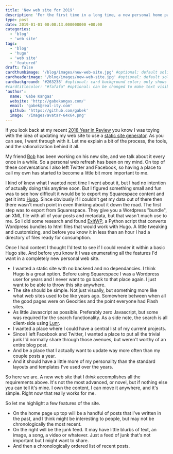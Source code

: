 ```yaml
---
title: 'New web site for 2019'
description: 'For the first time in a long time, a new personal home page!  I talk a bit about why, and the tools I used.'
type: post
date: 2019-01-01 00:00:13.000000000 +00:00
categories:
  - 'blog'
  - 'web site'
tags:
  - 'blog'
  - 'hugo'
  - 'web site'
  - 'featured'
draft: false
cardthumbimage: '/blog/images/new-web-site.jpg' #optional: default solid color if unset
cardheaderimage: '/blog/images/new-web-site.jpg' #optional: default solid color if unset
cardbackground: '#263238' #optional: card background color; only shows when no image specified
#cardtitlecolor: "#fafafa" #optional: can be changed to make text visible over card image
'author':
  name: 'Gabe Kangas'
  website: 'http://gabekangas.com/'
  email: 'gabek@real-ity.com'
  github: 'https://github.com/gabek'
  image: '/images/avatar-64x64.png'
---
```


If you look back at my recent [2018 Year in Review](/blog/2018/12/my-2018-in-review/) you know I was toying with the idea of updating my web site to use a [static site generator](https://www.staticgen.com/). As you can see, I went through with it. Let me explain a bit of the process, the tools, and the rationalization behind it all.

My friend [Bob](http://www.bobbyt.com) has been working on his new site, and we talk about it every once in a while. So a personal web refresh has been on my mind. On top of these conversations I also left Twitter and Facebook, so having a place to call my own has started to become a little bit more important to me.

I kind of knew what I wanted next time I went about it, but I had no intention of actually doing this anytime soon. But I figured something small and fun was to see how difficult it would be to export my Squarespace content and get it into [Hugo](https://gohugo.io/). Since obviously if I couldn't get my data out of there then there wasn't much point in even thinking about it down the road. The first step was to export from Squarespace. They give you a Wordpress "bundle", an XML file with all of your posts and metadata, but that wasn't much use to me. So I did some research and found [ExitWP](https://github.com/thomasf/exitwp), a Python script that converts Wordpress bundles to html files that would work with Hugo. A little tweaking and customizing, and before you know it in less than an hour I had a directory of files ready for consumption.

Once I had content I thought I'd test to see if I could render it within a basic Hugo site. And before you know it I was enumerating all the features I'd want in a completely new personal web site.

- I wanted a static site with no backend and no dependancies. I think Hugo is a great option. Before using Squarespace I was a Wordpress user for years and I never want to go back to that place again. I just want to be able to throw this site anywhere.
- The site should be simple. Not just visually, but something more like what web sites used to be like years ago. Somewhere between when all the good pages were on Geocities and the point everyone had Flash sites.
- As little Javascript as possible. Preferably zero Javascript, but some was required for the search functionality. As a side note, the search is all client-side using [Lunr](http://lunrjs.com).
- I wanted a place where I could have a central list of my current projects.
- Since I left Facebook and Twitter, I wanted a place to put all the trivial junk I'd normally share through those avenues, but weren't worthy of an entire blog post.
- And be a place that I actually want to update way more often than my couple posts a year.
- And it should have a little more of my personality than the standard layouts and templates I've used over the years.

So here we are. A new web site that I _think_ accomplishes all the requirements above. It's not the most advanced, or novel, but if nothing else you can tell it's mine. I own the content, I can move it anywhere, and it's simple. Right now that really works for me.

So let me highlight a few features of the site.

- On the home page up top will be a handful of posts that I've written in the past, and I think might be interesting to people, but may not be chronologically the most recent.
- On the right will be the junk feed. It may have little blurbs of text, an image, a song, a video or whatever. Just a feed of junk that's not important but I might want to share.
- And then a chronologically ordered list of recent posts.

